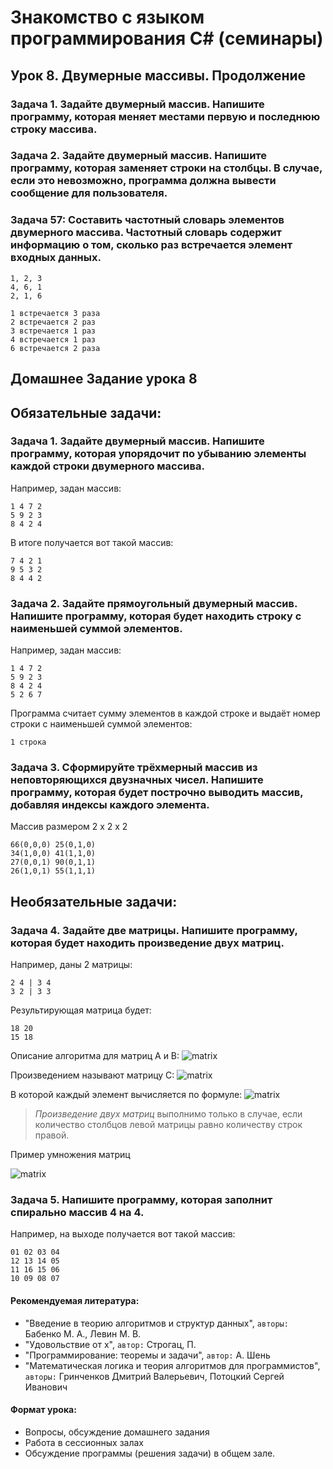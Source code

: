 # Знакомство с языком программирования C# (семинары)

## Урок 8. Двумерные массивы. Продолжение

### Задача 1. Задайте двумерный массив. Напишите программу, которая меняет местами первую и последнюю строку массива.

### Задача 2. Задайте двумерный массив. Напишите программу, которая заменяет строки на столбцы. В случае, если это невозможно, программа должна вывести сообщение для пользователя.

### Задача 57: Составить частотный словарь элементов двумерного массива. Частотный словарь содержит информацию о том, сколько раз встречается элемент входных данных.
```
1, 2, 3
4, 6, 1
2, 1, 6
```

```
1 встречается 3 раза
2 встречается 2 раз
3 встречается 1 раз
4 встречается 1 раз
6 встречается 2 раза
```



## Домашнее Задание урока 8

## Обязательные задачи:

### Задача 1. Задайте двумерный массив. Напишите программу, которая упорядочит по убыванию элементы каждой строки двумерного массива.
Например, задан массив:
```
1 4 7 2
5 9 2 3
8 4 2 4
```

В итоге получается вот такой массив:
```
7 4 2 1
9 5 3 2
8 4 4 2
```

### Задача 2. Задайте прямоугольный двумерный массив. Напишите программу, которая будет находить строку с наименьшей суммой элементов.
Например, задан массив:
```
1 4 7 2
5 9 2 3
8 4 2 4
5 2 6 7
```
Программа считает сумму элементов в каждой строке и выдаёт номер строки с наименьшей суммой элементов: 
```
1 строка

```


### Задача 3. Сформируйте трёхмерный массив из неповторяющихся двузначных чисел. Напишите программу, которая будет построчно выводить массив, добавляя индексы каждого элемента.

Массив размером 2 x 2 x 2
```
66(0,0,0) 25(0,1,0)
34(1,0,0) 41(1,1,0)
27(0,0,1) 90(0,1,1)
26(1,0,1) 55(1,1,1)
```

## Необязательные задачи:

### Задача 4. Задайте две матрицы. Напишите программу, которая будет находить произведение двух матриц.
Например, даны 2 матрицы:
```
2 4 | 3 4
3 2 | 3 3
```
Результирующая матрица будет:
```
18 20
15 18
```

Описание алгоритма для матриц A и B:
![matrix](https://programm.top/images/matrixAB.png)


Произведением называют матрицу C:
![matrix](https://programm.top/images/matrixC.png)


В которой каждый элемент вычисляется по формуле:
![matrix](https://programm.top/images/matrixFormula.png)

> _Произведение двух матриц_ выполнимо только в случае, если количество столбцов левой матрицы равно количеству строк правой.

Пример умножения матриц

![matrix](https://avatars.mds.yandex.net/i?id=5bb2bee635aa8f111260ca9f45dd2006_sr-9182287-images-thumbs&n=13)

### Задача 5. Напишите программу, которая заполнит спирально массив 4 на 4.
Например, на выходе получается вот такой массив:
```
01 02 03 04
12 13 14 05
11 16 15 06
10 09 08 07
```



#### Рекомендуемая литература:

* "Введение в теорию алгоритмов и структур данных", `авторы:` Бабенко М. А., Левин М. В.
* "Удовольствие от х", `автор:` Строгац, П.
* "Программирование: теоремы и задачи", `автор:` А. Шень
* "Математическая логика и теория алгоритмов для программистов", `авторы:` Гринченков Дмитрий Валерьевич, Потоцкий Сергей Иванович


#### Формат урока:

- Вопросы, обсуждение домашнего задания
- Работа в сессионных залах
- Обсуждение программы (решения задачи) в общем зале.